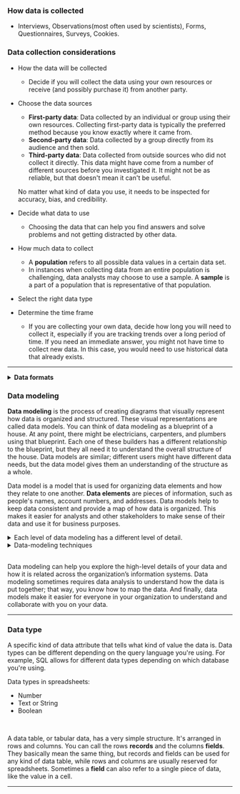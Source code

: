 ### How data is collected
- Interviews, Observations(most often used by scientists), Forms, Questionnaires, Surveys, Cookies.

### Data collection considerations 
- How the data will be collected
  - Decide if you will collect the data using your own resources or receive (and possibly purchase it) from another party.
- Choose the data sources
  - **First-party data**: Data collected by an individual or group using their own resources. Collecting first-party data is typically the preferred method because you know exactly where it came from.
  - **Second-party data**: Data collected by a group directly from its audience and then sold.
  - **Third-party data**: Data collected from outside sources who did not collect it directly. This data might have come from a number of different sources before you investigated it. It might not be as reliable, but that doesn't mean it can't be useful.
  
  No matter what kind of data you use, it needs to be inspected for accuracy, bias, and credibility.
- Decide what data to use
  - Choosing the data that can help you find answers and solve problems and not getting distracted by other data.
- How much data to collect
  - A **population** refers to all possible data values in a certain data set.
  - In instances when collecting data from an entire population is challenging, data analysts may choose to use a sample. A **sample** is a part of a population that is representative of that population. 
- Select the right data type
- Determine the time frame
  - If you are collecting your own data, decide how long you will need to collect it, especially if you are tracking trends over a long period of time. If you need an immediate answer, you might not have time to collect new data. In this case, you would need to use historical data that already exists. 

---

<details>
  <summary><strong>Data formats</strong></summary> <br>

Primary | Secondary
------- | ---------
Collected by a researcher from first-hand sources | Gathered by other people or from other research
Examples: <ul><li>Data from an interview you conducted</li><li>Data from a survey returned from 20 participants</li><li>Data from questionnaires you got back from a group of workers</li></ul> | Examples: <ul><li>Data you bought from a local data analytics firm’s customer profiles</li><li>Demographic data collected by a university </li><li>Census data gathered by the federal government</li></ul>

Internal | External
-------- | --------
Data that lives inside a company’s own systems | Data that lives outside of a company or organization
Examples: <ul><li>Wages of employees across different business units tracked by HR</li><li>Sales data by store location </li><li>Product inventory levels across distribution centers</li></ul> | Examples: <ul><li>National average wages for the various positions throughout your organization</li><li>Credit reports for customers of an auto dealership</li></ul>

Continuous | Discrete
---------- | --------
Data that is measured and can have almost any numeric value | Data that is counted and has a limited number of values
Examples: <ul><li>Height of kids in third grade classes (52.5 inches, 65.7 inches)</li><li>Runtime markers in a video</li><li>Temperature</li></ul> | Examples: <ul><li>Number of people who visit a hospital on a daily basis (10, 20, 200)</li><li>Room’s maximum capacity allowed</li><li>Tickets sold in the current month</li></ul>

Qualitative | Quantitative
----------- | ------------
Subjective and explanatory measures of qualities and characteristics | Specific and objective measures of numerical facts
Examples: <ul><li>Exercise activity most enjoyed</li><li>Favorite brands of most loyal customers</li><li>Fashion preferences of young adults</li></ul> | Examples: <ul><li>Percentage of board certified doctors who are women</li><li>Population of elephants in Africa</li><li>Distance from Earth to Mars</li></ul>

Nominal | Ordinal
------- | -------
A type of qualitative data that isn’t categorized with a set order | A type of qualitative data with a set order or scale
Examples: <ul><li>First time customer, returning customer, regular customer</li><li>New job applicant, existing applicant, internal applicant</li><li>New listing, reduced price listing, foreclosure</li></ul> | Examples: <ul><li>Movie ratings (number of stars: 1 star, 2 stars, 3 stars)</li><li>Ranked-choice voting selections (1st, 2nd, 3rd)</li><li>Income level (low income, middle income, high income)</li></ul>

Structured | Unstructured
---------- | ------------
Data organized in a certain format, like rows and columns | Data that isn’t organized in any easily identifiable manner
Examples: <ul><li>Expense reports</li><li>Tax returns</li><li>Store inventory</li></ul> | Examples: <ul><li>Social media posts</li><li>Emails</li><li>Videos</li></ul>
  
![image](https://user-images.githubusercontent.com/74421758/146743810-7ab91e2b-9f6b-4954-9305-1db516d8aca3.png)

</details>

### Data modeling

<strong>Data modeling</strong> is the process of creating diagrams that visually represent how data is organized and structured. These visual representations are called data models. You can think of data modeling as a blueprint of a house. At any point, there might be electricians, carpenters, and plumbers using that blueprint. Each one of these builders has a different relationship to the blueprint, but they all need it to understand the overall structure of the house. Data models are similar; different users might have different data needs, but the data model gives them an understanding of the structure as a whole. 

Data model is a model that is used for organizing data elements and how they relate to one another. **Data elements** are pieces of information, such as people's names, account numbers, and addresses. Data models help to keep data consistent and provide a map of how data is organized. This makes it easier for analysts and other stakeholders to make sense of their data and use it for business purposes.

<details>
  <summary>Each level of data modeling has a different level of detail.</summary>
  <ol><li><strong>Conceptual data modeling</strong> gives a high-level view of the data structure, such as how data interacts across an organization. For example, a conceptual data model may be used to define the business requirements for a new database. A conceptual data model doesn't contain technical details.</li>

<li><strong>Logical data modeling</strong> focuses on the technical details of a database such as relationships, attributes, and entities. For example, a logical data model defines how individual records are uniquely identified in a database. But it doesn't spell out actual names of database tables. That's the job of a physical data model.</li>

<li><strong>Physical data modeling</strong> depicts how a database operates. A physical data model defines all entities and attributes used; for example, it includes table names, column names, and data types for the database.</li></ol>
</details>

<details><summary>Data-modeling techniques</summary>There are a lot of approaches when it comes to developing data models, but two common methods are the <strong>Entity Relationship Diagram (ERD)</strong> and the <strong>Unified Modeling Language (UML)</strong> diagram. ERDs are a visual way to understand the relationship between entities in the data model. UML diagrams are very detailed diagrams that describe the structure of a system by showing the system's entities, attributes, operations, and their relationships. As a junior data analyst, you will need to understand that there are different data modeling techniques, but in practice, you will probably be using your organization’s existing technique.</details> <br>

Data modeling can help you explore the high-level details of your data and how it is related across the organization’s information systems. Data modeling sometimes requires data analysis to understand how the data is put together; that way, you know how to map the data. And finally, data models make it easier for everyone in your organization to understand and collaborate with you on your data.

---

### Data type 
A specific kind of data attribute that tells what kind of value the data is. Data types can be different depending on the query language you're using. For example, SQL allows for different data types depending on which database you're using.

Data types in spreadsheets:
- Number
- Text or String
- Boolean

<br>

A data table, or tabular data, has a very simple structure. It's arranged in rows and columns. You can call the rows **records** and the columns **fields**. They basically mean the same thing, but records and fields can be used for any kind of data table, while rows and columns are usually reserved for spreadsheets. Sometimes a **field** can also refer to a single piece of data, like the value in a cell.

---
